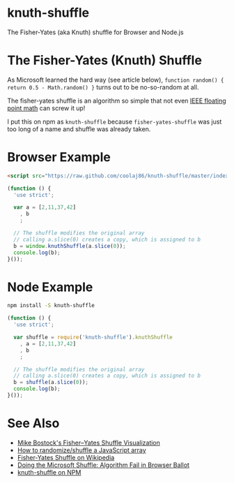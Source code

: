 knuth-shuffle
=============

The Fisher-Yates (aka Knuth) shuffle for Browser and Node.js

The Fisher-Yates (Knuth) Shuffle
===

As Microsoft learned the hard way (see article below), `function random() { return 0.5 - Math.random() }` turns out to be no-so-random at all.

The fisher-yates shuffle is an algorithm so simple that not even
[IEEE floating point math](http://blogs.adobe.com/bparadie/2011/11/22/0-2-0-1-0-30000000000000004/)
can screw it up!

I put this on npm as `knuth-shuffle` because `fisher-yates-shuffle`
was just too long of a name and shuffle was already taken.

Browser Example
===

```html
<script src="https://raw.github.com/coolaj86/knuth-shuffle/master/index.js"></script>
```

```javascript
(function () {
  'use strict';

  var a = [2,11,37,42]
    , b
    ;

  // The shuffle modifies the original array
  // calling a.slice(0) creates a copy, which is assigned to b
  b = window.knuthShuffle(a.slice(0));
  console.log(b);
}());
```

Node Example
===

```bash
npm install -S knuth-shuffle
```

```javascript
(function () {
  'use strict';

  var shuffle = require('knuth-shuffle').knuthShuffle
    , a = [2,11,37,42]
    , b
    ;

  // The shuffle modifies the original array
  // calling a.slice(0) creates a copy, which is assigned to b
  b = shuffle(a.slice(0));
  console.log(b);
}());
```

See Also
===

  * [Mike Bostock's Fisher–Yates Shuffle Visualization](http://bost.ocks.org/mike/shuffle/)
  * [How to randomize/shuffle a JavaScript array](http://stackoverflow.com/questions/2450954/how-to-randomize-shuffle-a-javascript-array)
  * [Fisher-Yates Shuffle on Wikipedia](http://en.wikipedia.org/wiki/Fisher%E2%80%93Yates_shuffle)
  * [Doing the Microsoft Shuffle: Algorithm Fail in Browser Ballot](http://www.robweir.com/blog/2010/02/microsoft-random-browser-ballot.html)
  * [knuth-shuffle on NPM](https://npmjs.org/package/knuth-shuffle)
